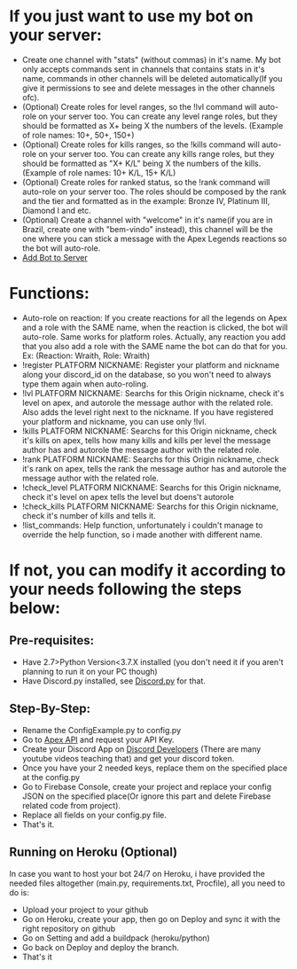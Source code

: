 # If you just want to use my bot on your server:
* Create one channel with "stats" (without commas) in it's name. My bot only accepts commands sent in channels that contains stats in it's name, commands in other channels will be deleted automatically(If you give it permissions to see and delete messages in the other channels ofc).
* (Optional) Create roles for level ranges, so the !lvl command will auto-role on your server too. You can create any level range roles, but they should be formatted as X+ being X the numbers of the levels. (Example of role names: 10+, 50+, 150+)
* (Optional) Create roles for kills ranges, so the !kills command will auto-role on your server too. You can create any kills range roles, but they should be formatted as "X+ K/L" being X the numbers of the kills. (Example of role names: 10+ K/L, 15+ K/L)
* (Optional) Create roles for ranked status, so the !rank command will auto-role on your server too. The roles should be composed by the rank and the tier and formatted as in the example: Bronze IV, Platinum III, Diamond I and etc.
* (Optional) Create a channel with "welcome" in it's name(if you are in Brazil, create one with "bem-vindo" instead), this channel will be the one where you can stick a message with the Apex Legends reactions so the bot will auto-role. 
* [Add Bot to Server](https://discordapp.com/api/oauth2/authorize?client_id=547439065801162763&permissions=0&scope=bot)

# Functions:
* Auto-role on reaction: If you create reactions for all the legends on Apex and a role with the SAME name, when the reaction is clicked, the bot will auto-role. Same works for platform roles. Actually, any reaction you add that you also add a role with the SAME name the bot can do that for you. Ex: (Reaction: Wraith, Role: Wraith)
* !register PLATFORM NICKNAME: Register your platform and nickname along your discord_id on the database, so you won't need to always type them again when auto-roling.
* !lvl PLATFORM NICKNAME: Searchs for this Origin nickname, check it's level on apex, and autorole the message author with the related role. Also adds the level right next to the nickname. If you have registered your platform and nickname, you can use only !lvl.
* !kills PLATFORM NICKNAME: Searchs for this Origin nickname, check it's kills on apex, tells how many kills and kills per level the message author has and autorole the message author with the related role.
* !rank PLATFORM NICKNAME: Searchs for this Origin nickname, check it's rank on apex, tells the rank the message author has and autorole the message author with the related role.
* !check_level PLATFORM NICKNAME: Searchs for this Origin nickname, check it's level on apex tells the level but doens't autorole
* !check_kills PLATFORM NICKNAME: Searchs for this Origin nickname, check it's number of kills and tells it.
* !list_commands: Help function, unfortunately i couldn't manage to override the help function, so i made another with different name.

# If not, you can modify it according to your needs following the steps below:

## Pre-requisites:
* Have  2.7>Python Version<3.7.X installed (you don't need it if you aren't planning to run it on your PC though) 
* Have Discord.py installed, see [Discord.py](https://github.com/Rapptz/discord.py) for that.
## Step-By-Step:
* Rename the ConfigExample.py to config.py
* Go to [Apex API](https://apex.tracker.gg/site-api) and request your API Key.
* Create your Discord App on [Discord Developers](https://discordapp.com/login?redirect_to=%2Fdevelopers%2Fapplications%2F) (There are many youtube videos teaching that) and get your discord token.
* Once you have your 2 needed keys, replace them on the specified place at the config.py
* Go to Firebase Console, create your project and replace your config JSON on the specified place(Or ignore this part and delete Firebase related code from project).
* Replace all fields on your config.py file.
* That's it.

## Running on Heroku (Optional)
In case you want to host your bot 24/7 on Heroku, i have provided the needed files altogether (main.py, requirements.txt, Procfile), all you need to do is:
* Upload your project to your github
* Go on Heroku, create your app, then go on Deploy and sync it with the right repository on github
* Go on Setting and add a buildpack (heroku/python)
* Go back on Deploy and deploy the branch.
* That's it
